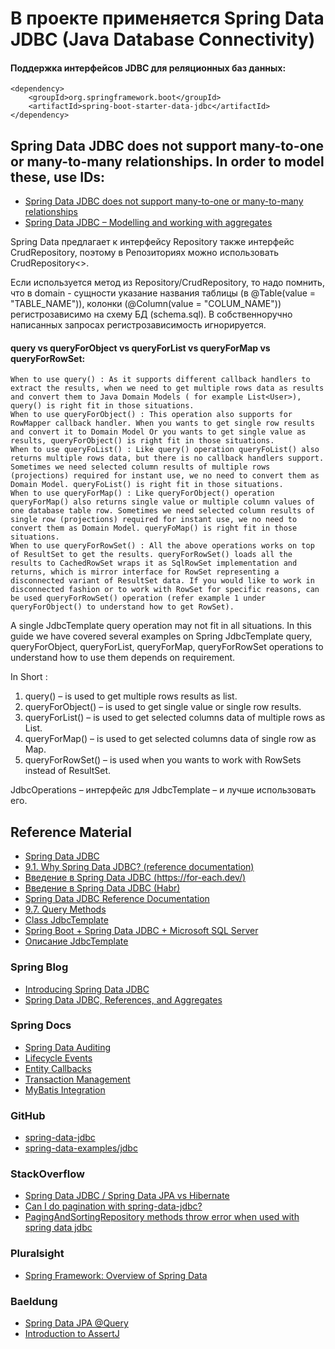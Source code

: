 # В проекте применяется Spring Data JDBC (Java Database Connectivity)
#### Поддержка интерфейсов JDBC для реляционных баз данных:
    <dependency>
	    <groupId>org.springframework.boot</groupId>
		<artifactId>spring-boot-starter-data-jdbc</artifactId>
    </dependency>

## Spring Data JDBC does not support many-to-one or many-to-many relationships. In order to model these, use IDs:
* [Spring Data JDBC does not support many-to-one or many-to-many relationships](https://spring.io/blog/2018/09/24/spring-data-jdbc-references-and-aggregates)
* [Spring Data JDBC – Modelling and working with aggregates](https://thorben-janssen.com/spring-data-jdbc-aggregates/)

Spring Data предлагает к интерфейсу Repository также интерфейс CrudRepository, поэтому в Репозиториях можно 
использовать CrudRepository<>. 

Если используется метод из Repository/CrudRepository, то надо помнить, что в domain - сущности указание названия таблицы 
(в @Table(value = "TABLE_NAME")), колонки (@Column(value = "COLUM_NAME")) регистрозависимо на схему БД (schema.sql). 
В собственноручно написанных запросах регистрозависимость игнорируется. 

#### query vs queryForObject vs queryForList vs queryForMap vs queryForRowSet:
    When to use query() : As it supports different callback handlers to extract the results, when we need to get multiple rows data as results and convert them to Java Domain Models ( for example List<User>), query() is right fit in those situations.
    When to use queryForObject() : This operation also supports for RowMapper callback handler. When you wants to get single row results and convert it to Domain Model Or you wants to get single value as results, queryForObject() is right fit in those situations.
    When to use queryFoList() : Like query() operation queryFoList() also returns multiple rows data, but there is no callback handlers support. Sometimes we need selected column results of multiple rows (projections) required for instant use, we no need to convert them as Domain Model. queryFoList() is right fit in those situations.
    When to use queryForMap() : Like queryForObject() operation queryForMap() also returns single value or multiple column values of one database table row. Sometimes we need selected column results of single row (projections) required for instant use, we no need to convert them as Domain Model. queryFoMap() is right fit in those situations.
    When to use queryForRowSet() : All the above operations works on top of ResultSet to get the results. queryForRowSet() loads all the results to CachedRowSet wraps it as SqlRowSet implementation and returns, which is mirror interface for RowSet representing a disconnected variant of ResultSet data. If you would like to work in disconnected fashion or to work with RowSet for specific reasons, can be used queryForRowSet() operation (refer example 1 under queryForObject() to understand how to get RowSet).

A single JdbcTemplate query operation may not fit in all situations. In this guide we have covered several examples on 
Spring JdbcTemplate query, queryForObject, queryForList, queryForMap, queryForRowSet operations to understand how to use 
them depends on requirement.

In Short :
1. query() – is used to get multiple rows results as list.
2. queryForObject() – is used to get single value or single row results.
3. queryForList() – is used to get selected columns data of multiple rows as List.
4. queryForMap() – is used to get selected columns data of single row as Map.
5. queryForRowSet() – is used when you wants to work with RowSets instead of ResultSet.

JdbcOperations – интерфейс для JdbcTemplate – и лучше использовать его.

## Reference Material

* [Spring Data JDBC](https://spring.io/projects/spring-data-jdbc)
* [9.1. Why Spring Data JDBC? (reference documentation)](https://docs.spring.io/spring-data/jdbc/docs/current/reference/html/#jdbc.why)
* [Введение в Spring Data JDBC (https://for-each.dev/)](https://for-each.dev/lessons/b/-spring-data-jdbc-intro)
* [Введение в Spring Data JDBC (Habr)](https://habr.com/ru/companies/otus/articles/531332/)
* [Spring Data JDBC Reference Documentation](https://docs.spring.io/spring-data/jdbc/docs/current/reference/html/#repositories)
* [9.7. Query Methods](https://docs.spring.io/spring-data/jdbc/docs/current/reference/html/#jdbc.query-methods)
* [Class JdbcTemplate](https://docs.spring.io/spring-framework/docs/current/javadoc-api/org/springframework/jdbc/core/JdbcTemplate.html)
* [Spring Boot + Spring Data JDBC + Microsoft SQL Server](https://www.knowledgefactory.net/2023/02/spring-boot-spring-data-jdbc-microsoft-sql-server-build-rest-crud-apis.html)
* [Описание JdbcTemplate](https://docs.spring.io/spring-framework/docs/5.3.23/javadoc-api/org/springframework/jdbc/core/JdbcTemplate.html)

### Spring Blog
* [Introducing Spring Data JDBC](https://spring.io/blog/2018/09/17/introducing-spring-data-jdbc)
* [Spring Data JDBC, References, and Aggregates](https://spring.io/blog/2018/09/24/spring-data-jdbc-references-and-aggregates)

### Spring Docs
* [Spring Data Auditing](https://docs.spring.io/spring-data/jdbc/docs/current/reference/html/#auditing)
* [Lifecycle Events](https://docs.spring.io/spring-data/jdbc/docs/current/reference/html/#jdbc.events)
* [Entity Callbacks](https://docs.spring.io/spring-data/jdbc/docs/current/reference/html/#entity-callbacks)
* [Transaction Management](https://docs.spring.io/spring-framework/docs/4.2.x/spring-framework-reference/html/transaction.html)
* [MyBatis Integration](https://docs.spring.io/spring-data/jdbc/docs/current/reference/html/#jdbc.mybatis)

### GitHub
* [spring-data-jdbc](https://github.com/spring-projects/spring-data-relational)
* [spring-data-examples/jdbc](https://github.com/spring-projects/spring-data-examples/tree/main/jdbc)

### StackOverflow
* [Spring Data JDBC / Spring Data JPA vs Hibernate](https://stackoverflow.com/questions/42470060/spring-data-jdbc-spring-data-jpa-vs-hibernate/42488593#42488593)
* [Can I do pagination with spring-data-jdbc?](https://stackoverflow.com/questions/55570077/can-i-do-pagination-with-spring-data-jdbc)
* [PagingAndSortingRepository methods throw error when used with spring data jdbc](https://stackoverflow.com/questions/53088927/pagingandsortingrepository-methods-throw-error-when-used-with-spring-data-jdbc/53089091#53089091)

### Pluralsight
* [Spring Framework: Overview of Spring Data](https://app.pluralsight.com/library/courses/spring-framework-overview-spring-data/table-of-contents)

### Baeldung
* [Spring Data JPA @Query](https://www.baeldung.com/spring-data-jpa-query)
* [Introduction to AssertJ](https://www.baeldung.com/introduction-to-assertj)
